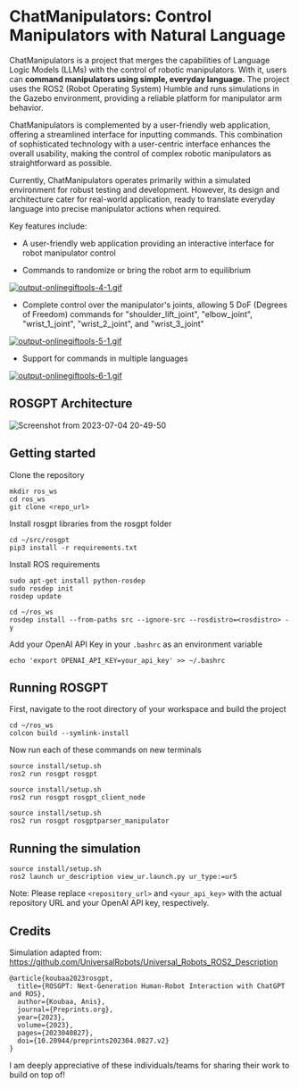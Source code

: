 # ChatManipulators: Control Manipulators with Natural Language

ChatManipulators is a project that merges the capabilities of Language Logic Models (LLMs) with the control of robotic manipulators. With it, users can **command manipulators using simple, everyday language.** The project uses the ROS2 (Robot Operating System) Humble and runs simulations in the Gazebo environment, providing a reliable platform for manipulator arm behavior.

ChatManipulators is complemented by a user-friendly web application, offering a streamlined interface for inputting commands. This combination of sophisticated technology with a user-centric interface enhances the overall usability, making the control of complex robotic manipulators as straightforward as possible.

Currently, ChatManipulators operates primarily within a simulated environment for robust testing and development. However, its design and architecture cater for real-world application, ready to translate everyday language into precise manipulator actions when required.

Key features include:

- A user-friendly web application providing an interactive interface for robot manipulator control

- Commands to randomize or bring the robot arm to equilibrium

[![output-onlinegiftools-4-1.gif](https://i.postimg.cc/NGkV1WYC/output-onlinegiftools-4-1.gif)](https://postimg.cc/MXXdw3n1)

- Complete control over the manipulator's joints, allowing 5 DoF (Degrees of Freedom) commands for "shoulder_lift_joint", "elbow_joint", "wrist_1_joint", "wrist_2_joint", and "wrist_3_joint"

[![output-onlinegiftools-5-1.gif](https://i.postimg.cc/3wQCfxFX/output-onlinegiftools-5-1.gif)](https://postimg.cc/gx4Znd5j)

- Support for commands in multiple languages

[![output-onlinegiftools-6-1.gif](https://i.postimg.cc/Ssvn5ZbB/output-onlinegiftools-6-1.gif)](https://postimg.cc/DJ1f4PZ6)

## ROSGPT Architecture

![Screenshot from 2023-07-04 20-49-50](https://github.com/Gaurang-1402/ChatDrones/assets/71042887/f3534fd5-1ac8-4d55-8e67-fb5f6c0ddf8d)


## Getting started

Clone the repository

```
mkdir ros_ws
cd ros_ws
git clone <repo_url>
```

Install rosgpt libraries from the rosgpt folder

```
cd ~/src/rosgpt
pip3 install -r requirements.txt
```

Install ROS requirements

```
sudo apt-get install python-rosdep
sudo rosdep init
rosdep update
```

```
cd ~/ros_ws
rosdep install --from-paths src --ignore-src --rosdistro=<rosdistro> -y
```


Add your OpenAI API Key in your ```.bashrc``` as an environment variable 

```
echo 'export OPENAI_API_KEY=your_api_key' >> ~/.bashrc
```


## Running ROSGPT

First, navigate to the root directory of your workspace and build the project

```
cd ~/ros_ws
colcon build --symlink-install
```
Now run each of these commands on new terminals

```
source install/setup.sh
ros2 run rosgpt rosgpt
```

```
source install/setup.sh
ros2 run rosgpt rosgpt_client_node 
```

```
source install/setup.sh
ros2 run rosgpt rosgptparser_manipulator
```

## Running the simulation

```
source install/setup.sh
ros2 launch ur_description view_ur.launch.py ur_type:=ur5

```

Note: Please replace `<repository_url>` and `<your_api_key>` with the actual repository URL and your OpenAI API key, respectively.


## Credits
Simulation adapted from: https://github.com/UniversalRobots/Universal_Robots_ROS2_Description

```
@article{koubaa2023rosgpt,
  title={ROSGPT: Next-Generation Human-Robot Interaction with ChatGPT and ROS},
  author={Koubaa, Anis},
  journal={Preprints.org},
  year={2023},
  volume={2023},
  pages={2023040827},
  doi={10.20944/preprints202304.0827.v2}
}

```
I am deeply appreciative of these individuals/teams for sharing their work to build on top of!
